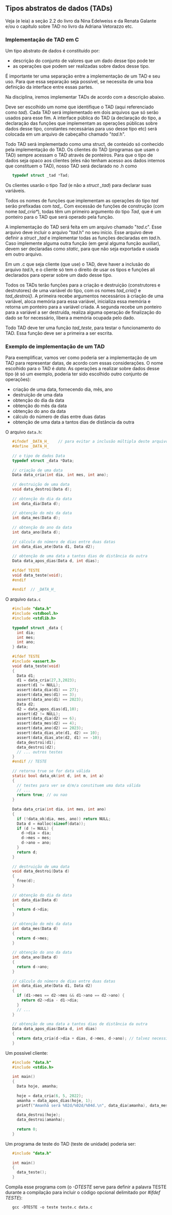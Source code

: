 ## Tipos abstratos de dados (TADs)

Veja (e leia) a seção 2.2 do livro da Nina Edelweiss e da Renata Galante e/ou o capítulo sobre TAD no livro da Adriana Vetorazzo etc.


### Implementação de TAD em C

Um tipo abstrato de dados é constituído por:
- descrição do conjunto de valores que um dado desse tipo pode ter
- as operações que podem ser realizadas sobre dados desse tipo.

É importante ter uma separação entre a implementação de um TAD e seu uso.
Para que essa separação seja possível, se necessita de uma boa definição da interface entre essas partes.

Na disciplina, iremos implementar TADs de acordo com a descrição abaixo.

Deve ser escolhido um nome que identifique o TAD (aqui referenciado como *tad*).
Cada TAD será implementado em dois arquivos que só serão usados para esse fim.
A interface pública do TAD (a declaração do tipo, a declaração das funções que implementam as operações públicas sobre dados desse tipo, constantes necessárias para uso desse tipo etc) será colocada em um arquivo de cabeçalho chamado "*tad*.h".

Todo TAD será implementado como uma struct, de conteúdo só conhecido pela implementação do TAD. Os clientes do TAD (programas que usam o TAD) sempre acessam o TAD através de ponteiros.
Para que o tipo de dados seja opaco aos clientes (eles não tenham acesso aos dados internos que constituem o TAD), nosso TAD será declarado no .h como
```c
   typedef struct _tad *Tad;
```
Os clientes usarão o tipo *Tad* (e não a *struct _tad*) para declarar suas variáveis.

Todos os nomes de funções que implementam as operações do tipo *tad* serão prefixadas com *tad_*.
Com excessão de funções de construção (com nome *tad_cria\**), todas têm um primeiro argumento do tipo *Tad*, que é um ponteiro para o TAD que será operado pela função.

A implementação do TAD será feita em um arquivo chamado "*tad*.c". Esse arquivo deve incluir o arquivo "*tad*.h" no seu início.
Esse arquivo deve definir a *struct _tad* e implementar todas as funções declaradas em *tad*.h.
Caso implemente alguma outra função (em geral alguma função auxiliar), devem ser declaradas como *static*, para que não seja exportada e usada em outro arquivo.

Em um .c que seja cliente (que use) o TAD, deve haver a inclusão do arquivo *tad*.h, e o cliente só tem o direito de usar os tipos e funções ali declarados para operar sobre um dado desse tipo.

Todos os TADs terão funções para a criação e destruição (construtores e destrutores) de uma variável do tipo, com os nomes *tad_cria()* e *tad_destroi()*.
A primeira recebe argumentos necessários à criação de uma variável, aloca memória para essa variável, inicializa essa memória e retorna um ponteiro para a variável criada.
A segunda recebe um ponteiro para a variável a ser destruída, realiza alguma operação de finalização do dado se for necessário, libera a memória ocupada pelo dado.

Todo TAD deve ter uma função *tad_teste*, para testar o funcionamento do TAD. Essa função deve ser a primeira a ser escrita.

### Exemplo de implementação de um TAD

Para exemplificar, vamos ver como poderia ser a implementação de um TAD para representar datas, de acordo com essas considerações.
O nome escolhido para o TAD é *data*.
As operações a realizar sobre dados desse tipo (é só um exemplo, poderia ter sido escolhido outro conjunto de operações):
- criação de uma data, fornecendo dia, mês, ano
- destruição de uma data
- obtenção do dia da data
- obtenção do mês da data
- obtenção do ano da data
- cálculo do número de dias entre duas datas
- obtenção de uma data a tantos dias de distância da outra

O arquivo `data.h`:
```c
   #ifndef _DATA_H_    // para evitar a inclusão múltipla deste arquivo
   #define _DATA_H_
   
   // o tipo de dados Data
   typedef struct _data *Data;
   
   // criação de uma data
   Data data_cria(int dia, int mes, int ano);
   
   // destruição de uma data
   void data_destroi(Data d);
   
   // obtenção do dia da data
   int data_dia(Data d);
   
   // obtenção do mês da data
   int data_mes(Data d);
   
   // obtenção do ano da data
   int data_ano(Data d);
   
   // cálculo do número de dias entre duas datas
   int data_dias_ate(Data d1, Data d2);
   
   // obtenção de uma data a tantos dias de distância da outra
   Data data_apos_dias(Data d, int dias);
   
   #ifdef TESTE
   void data_teste(void);
   #endif
   
   #endif  // _DATA_H_
```
O arquivo `data.c`
```c
   #include "data.h"
   #include <stdbool.h>
   #include <stdlib.h>
   
   typedef struct _data {
     int dia;
     int mes;
     int ano;
   } data;
   
   #ifdef TESTE
   #include <assert.h>
   void data_teste(void)
   {
     Data d1;
     d1 = data_cria(27,3,2023);
     assert(d1 != NULL);
     assert(data_dia(d1) == 27);
     assert(data_mes(d1) == 3);
     assert(data_ano(d1) == 2023);
     Data d2;
     d2 = data_apos_dias(d1,10);
     assert(d2 != NULL);
     assert(data_dia(d2) == 6);
     assert(data_mes(d2) == 4);
     assert(data_ano(d2) == 2023);
     assert(data_dias_ate(d1, d2) == 10);
     assert(data_dias_ate(d2, d1) == -10);
     data_destroi(d1);
     data_destroi(d2);
     // ... outros testes
   }
   #endif // TESTE
   
   // retorna true se for data válida
   static bool data_ok(int d, int m, int a)
   {
     // testes para ver se d/m/a constituem uma data válida
     // ...
     return true; // ou nao
   }
   
   Data data_cria(int dia, int mes, int ano)
   {
     if (!data_ok(dia, mes, ano)) return NULL;
     Data d = malloc(sizeof(data));
     if (d != NULL) {
       d->dia = dia;
       d->mes = mes;
       d->ano = ano;
     }
     return d;
   }
   
   // destruição de uma data
   void data_destroi(Data d)
   {
     free(d);
   }
   
   // obtenção do dia da data
   int data_dia(Data d)
   {
     return d->dia;
   }
   
   // obtenção do mês da data
   int data_mes(Data d)
   {
     return d->mes;
   }
   
   // obtenção do ano da data
   int data_ano(Data d)
   {
     return d->ano;
   }
   
   // cálculo do número de dias entre duas datas
   int data_dias_ate(Data d1, Data d2)
   {
     if (d1->mes == d2->mes && d1->ano == d2->ano) {
       return d2->dia - d1->dia;
     }
     // ...
   }
   
   // obtenção de uma data a tantos dias de distância da outra
   Data data_apos_dias(Data d, int dias)
   {
     return data_cria(d->dia + dias, d->mes, d->ano); // talvez necessite refinamentos
   }
```
Um possível cliente:
```c
   #include "data.h"
   #include <stdio.h>
   
   int main()
   {
     Data hoje, amanha;
     
     hoje = data_cria(6, 5, 2022);
     amanha = data_apos_dias(hoje, 1);
     printf("Amanhã será %02d/%02d/%04d.\n", data_dia(amanha), data_mes(amanha), data_ano(amanha));
     
     data_destroi(hoje);
     data_destroi(amanha);
     
     return 0;
   }
```

Um programa de teste do TAD (teste de unidade) poderia ser:
```c
   #include "data.h"
   
   int main()
   {
     data_teste();
   }
```
Compila esse programa com (o *-DTESTE* serve para definir a palavra TESTE durante a compilação para incluir o código opcional delimitado por *#ifdef TESTE*):
```
   gcc -DTESTE -o teste teste.c data.c
```
